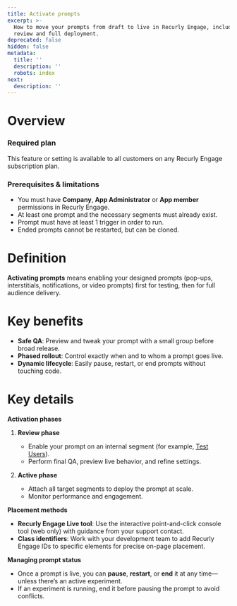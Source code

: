 ```yaml
---
title: Activate prompts
excerpt: >-
  How to move your prompts from draft to live in Recurly Engage, including QA
  review and full deployment.
deprecated: false
hidden: false
metadata:
  title: ''
  description: ''
  robots: index
next:
  description: ''
---
```

# Overview

### Required plan

This feature or setting is available to all customers on any Recurly Engage subscription plan.

### Prerequisites & limitations

* You must have **Company**, **App Administrator** or **App member** permissions in Recurly Engage.
* At least one prompt and the necessary segments must already exist.
* Prompt must have at least 1 trigger in order to run.
* Ended prompts cannot be restarted, but can be cloned.

# Definition

**Activating prompts** means enabling your designed prompts (pop-ups, interstitials, notifications, or video prompts) first for testing, then for full audience delivery.

# Key benefits

* **Safe QA**: Preview and tweak your prompt with a small group before broad release.
* **Phased rollout**: Control exactly when and to whom a prompt goes live.
* **Dynamic lifecycle**: Easily pause, restart, or end prompts without touching code.

# Key details

**Activation phases**

1. **Review phase**

   * Enable your prompt on an internal segment (for example, [Test Users](test-users)).
   * Perform final QA, preview live behavior, and refine settings.

2. **Active phase**

   * Attach all target segments to deploy the prompt at scale.
   * Monitor performance and engagement.

**Placement methods**

* **Recurly Engage Live tool**: Use the interactive point-and-click console tool (web only) with guidance from your support contact.
* **Class identifiers**: Work with your development team to add Recurly Engage IDs to specific elements for precise on-page placement.

**Managing prompt status**

* Once a prompt is live, you can **pause**, **restart**, or **end** it at any time—unless there’s an active experiment.
* If an experiment is running, end it before pausing the prompt to avoid conflicts.
